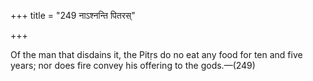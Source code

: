 +++
title = "249 नाऽश्नन्ति पितरस्"

+++

Of the man that disdains it, the Pitṛs do no eat any food for ten and five years; nor does fire convey his offering to the gods.—(249)